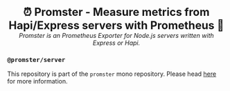 <p align="center">
  <b style="font-size: 25px">⏰ Promster - Measure metrics from Hapi/Express servers with Prometheus 🚦</b><br />
  <i>Promster is an Prometheus Exporter for Node.js servers written with Express or Hapi.</i>
</p>

### `@promster/server`

This repository is part of the `promster` mono repository. Please head [here](https://github.com/tdeekens/promster) for more information.
